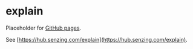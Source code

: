 # explain

Placeholder for [GitHub pages](https://pages.github.com/).

See [https://hub.senzing.com/explain](https://hub.senzing.com/explain).
